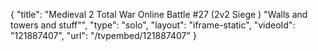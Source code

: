 {
    "title": "Medieval 2 Total War Online Battle #27 (2v2 Siege ) \"Walls and towers and stuff\"",
    "type": "solo",
    "layout": "iframe-static",
    "videoId": "121887407",
    "url": "\/tvpembed\/121887407"
}